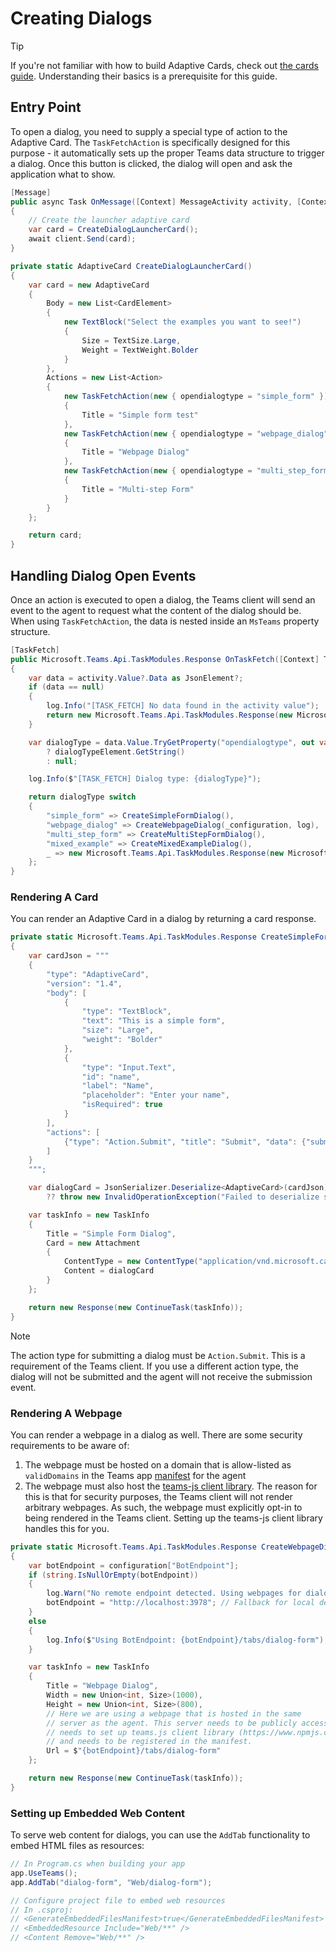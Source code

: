 # Creating Dialogs

> [!TIP]
> If you're not familiar with how to build Adaptive Cards, check out [the cards guide](../adaptive-cards.md). Understanding their basics is a prerequisite for this guide.

## Entry Point

To open a dialog, you need to supply a special type of action to the Adaptive Card. The `TaskFetchAction` is specifically designed for this purpose - it automatically sets up the proper Teams data structure to trigger a dialog. Once this button is clicked, the dialog will open and ask the application what to show.

```csharp
[Message]
public async Task OnMessage([Context] MessageActivity activity, [Context] IContext.Client client, [Context] ILogger log)
{
    // Create the launcher adaptive card
    var card = CreateDialogLauncherCard();
    await client.Send(card);
}

private static AdaptiveCard CreateDialogLauncherCard()
{
    var card = new AdaptiveCard
    {
        Body = new List<CardElement>
        {
            new TextBlock("Select the examples you want to see!")
            {
                Size = TextSize.Large,
                Weight = TextWeight.Bolder
            }
        },
        Actions = new List<Action>
        {
            new TaskFetchAction(new { opendialogtype = "simple_form" })
            {
                Title = "Simple form test"
            },
            new TaskFetchAction(new { opendialogtype = "webpage_dialog" })
            {
                Title = "Webpage Dialog"
            },
            new TaskFetchAction(new { opendialogtype = "multi_step_form" })
            {
                Title = "Multi-step Form"
            }
        }
    };

    return card;
}
```

## Handling Dialog Open Events

Once an action is executed to open a dialog, the Teams client will send an event to the agent to request what the content of the dialog should be. When using `TaskFetchAction`, the data is nested inside an `MsTeams` property structure.

```csharp
[TaskFetch]
public Microsoft.Teams.Api.TaskModules.Response OnTaskFetch([Context] Tasks.FetchActivity activity, [Context] IContext.Client client, [Context] ILogger log)
{
    var data = activity.Value?.Data as JsonElement?;
    if (data == null)
    {
        log.Info("[TASK_FETCH] No data found in the activity value");
        return new Microsoft.Teams.Api.TaskModules.Response(new Microsoft.Teams.Api.TaskModules.MessageTask("No data found in the activity value"));
    }

    var dialogType = data.Value.TryGetProperty("opendialogtype", out var dialogTypeElement) && dialogTypeElement.ValueKind == JsonValueKind.String
        ? dialogTypeElement.GetString()
        : null;

    log.Info($"[TASK_FETCH] Dialog type: {dialogType}");

    return dialogType switch
    {
        "simple_form" => CreateSimpleFormDialog(),
        "webpage_dialog" => CreateWebpageDialog(_configuration, log),
        "multi_step_form" => CreateMultiStepFormDialog(),
        "mixed_example" => CreateMixedExampleDialog(),
        _ => new Microsoft.Teams.Api.TaskModules.Response(new Microsoft.Teams.Api.TaskModules.MessageTask("Unknown dialog type"))
    };
}
```

### Rendering A Card

You can render an Adaptive Card in a dialog by returning a card response.

```csharp
private static Microsoft.Teams.Api.TaskModules.Response CreateSimpleFormDialog()
{
    var cardJson = """
    {
        "type": "AdaptiveCard",
        "version": "1.4",
        "body": [
            {
                "type": "TextBlock", 
                "text": "This is a simple form", 
                "size": "Large", 
                "weight": "Bolder"
            },
            {
                "type": "Input.Text",
                "id": "name",
                "label": "Name",
                "placeholder": "Enter your name",
                "isRequired": true
            }
        ],
        "actions": [
            {"type": "Action.Submit", "title": "Submit", "data": {"submissiondialogtype": "simple_form"}}
        ]
    }
    """;

    var dialogCard = JsonSerializer.Deserialize<AdaptiveCard>(cardJson)
        ?? throw new InvalidOperationException("Failed to deserialize simple form card");

    var taskInfo = new TaskInfo
    {
        Title = "Simple Form Dialog",
        Card = new Attachment
        {
            ContentType = new ContentType("application/vnd.microsoft.card.adaptive"),
            Content = dialogCard
        }
    };

    return new Response(new ContinueTask(taskInfo));
}
```

> [!NOTE]
> The action type for submitting a dialog must be `Action.Submit`. This is a requirement of the Teams client. If you use a different action type, the dialog will not be submitted and the agent will not receive the submission event.

### Rendering A Webpage

You can render a webpage in a dialog as well. There are some security requirements to be aware of:

1. The webpage must be hosted on a domain that is allow-listed as `validDomains` in the Teams app [manifest](/teams/deployment/manifest) for the agent
2. The webpage must also host the [teams-js client library](https://www.npmjs.com/package/@microsoft/teams-js). The reason for this is that for security purposes, the Teams client will not render arbitrary webpages. As such, the webpage must explicitly opt-in to being rendered in the Teams client. Setting up the teams-js client library handles this for you.

```csharp
private static Microsoft.Teams.Api.TaskModules.Response CreateWebpageDialog(IConfiguration configuration, ILogger log)
{
    var botEndpoint = configuration["BotEndpoint"];
    if (string.IsNullOrEmpty(botEndpoint))
    {
        log.Warn("No remote endpoint detected. Using webpages for dialog will not work as expected");
        botEndpoint = "http://localhost:3978"; // Fallback for local development
    }
    else
    {
        log.Info($"Using BotEndpoint: {botEndpoint}/tabs/dialog-form");
    }

    var taskInfo = new TaskInfo
    {
        Title = "Webpage Dialog",
        Width = new Union<int, Size>(1000),
        Height = new Union<int, Size>(800),
        // Here we are using a webpage that is hosted in the same
        // server as the agent. This server needs to be publicly accessible,
        // needs to set up teams.js client library (https://www.npmjs.com/package/@microsoft/teams-js)
        // and needs to be registered in the manifest.
        Url = $"{botEndpoint}/tabs/dialog-form"
    };

    return new Response(new ContinueTask(taskInfo));
}
```

### Setting up Embedded Web Content

To serve web content for dialogs, you can use the `AddTab` functionality to embed HTML files as resources:

```csharp
// In Program.cs when building your app 
app.UseTeams();
app.AddTab("dialog-form", "Web/dialog-form");

// Configure project file to embed web resources
// In .csproj:
// <GenerateEmbeddedFilesManifest>true</GenerateEmbeddedFilesManifest>
// <EmbeddedResource Include="Web/**" />
// <Content Remove="Web/**" />
```
